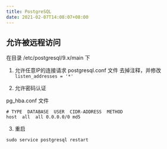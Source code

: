 ```yaml
---
title: PostgreSQL
date: 2021-02-07T14:08:07+08:00
---
```

## 允许被远程访问

在目录 /etc/postgresql/9.x/main 下
1. 允许任意IP的连接请求
postgresql.conf 文件
去掉注释，并修改 `listen_addresses = '*'`

2. 允许密码认证

pg_hba.conf 文件
```
# TYPE  DATABASE  USER  CIDR-ADDRESS  METHOD
host  all  all 0.0.0.0/0 md5
```

3. 重启
```
sudo service postgresql restart
```